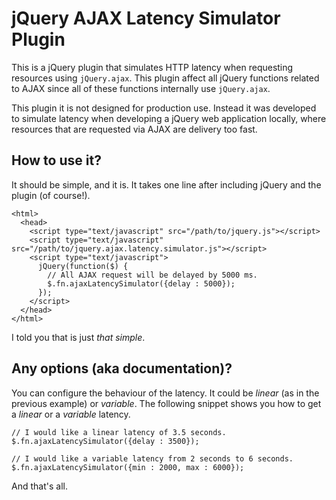 jQuery AJAX Latency Simulator Plugin
====================================

This is a jQuery plugin that simulates HTTP latency when requesting resources using `jQuery.ajax`. This plugin affect all jQuery functions related to AJAX since all of these functions internally use `jQuery.ajax`.

This plugin it is not designed for production use. Instead it was developed to simulate latency when developing a jQuery web application locally, where resources that are requested via AJAX are delivery too fast.

How to use it?
--------------

It should be simple, and it is. It takes one line after including jQuery and the plugin (of course!).

    <html>
      <head>
        <script type="text/javascript" src="/path/to/jquery.js"></script>
        <script type="text/javascript" src="/path/to/jquery.ajax.latency.simulator.js"></script>
        <script type="text/javascript">
          jQuery(function($) {
            // All AJAX request will be delayed by 5000 ms.
            $.fn.ajaxLatencySimulator({delay : 5000});
          });
        </script>
      </head>
    </html>

I told you that is just _that simple_.

Any options (aka documentation)?
--------------------------------

You can configure the behaviour of the latency. It could be _linear_ (as in the previous example) or _variable_. The following snippet shows you how to get a _linear_ or a _variable_ latency.

    // I would like a linear latency of 3.5 seconds.
    $.fn.ajaxLatencySimulator({delay : 3500});
    
    // I would like a variable latency from 2 seconds to 6 seconds.
    $.fn.ajaxLatencySimulator({min : 2000, max : 6000});
    
And that's all.